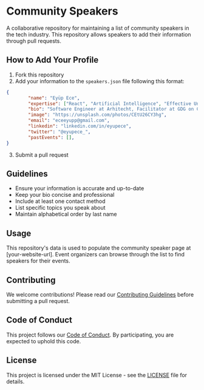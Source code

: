 # Community Speakers

A collaborative repository for maintaining a list of community speakers in the tech industry. This repository allows speakers to add their information through pull requests.

## How to Add Your Profile

1. Fork this repository
2. Add your information to the `speakers.json` file following this format:

```json
{
        "name": "Eyüp Ece",
        "expertise": ["React", "Artificial Intelligence", "Effective University Life Management"],
        "bio": "Software Engineer at Arhitecht, Facilitator at GDG on Campus Türkiye",
        "image": "https://unsplash.com/photos/CEtU26CY3hg",
        "email": "eceeyupp@gmail.com",
        "linkedin": "linkedin.com/in/eyupece",
        "twitter": "@eyupece_",
        "pastEvents": [],
}
```

3. Submit a pull request

## Guidelines

- Ensure your information is accurate and up-to-date
- Keep your bio concise and professional
- Include at least one contact method
- List specific topics you speak about
- Maintain alphabetical order by last name

## Usage

This repository's data is used to populate the community speaker page at [your-website-url]. Event organizers can browse through the list to find speakers for their events.

## Contributing

We welcome contributions! Please read our [Contributing Guidelines](CONTRIBUTING.md) before submitting a pull request.

## Code of Conduct

This project follows our [Code of Conduct](CODE_OF_CONDUCT.md). By participating, you are expected to uphold this code.

## License

This project is licensed under the MIT License - see the [LICENSE](LICENSE) file for details.
